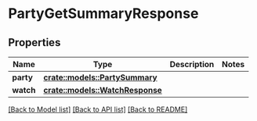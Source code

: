 # PartyGetSummaryResponse

## Properties

Name | Type | Description | Notes
------------ | ------------- | ------------- | -------------
**party** | [**crate::models::PartySummary**](PartySummary.md) |  | 
**watch** | [**crate::models::WatchResponse**](WatchResponse.md) |  | 

[[Back to Model list]](../README.md#documentation-for-models) [[Back to API list]](../README.md#documentation-for-api-endpoints) [[Back to README]](../README.md)


